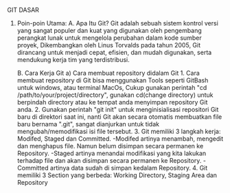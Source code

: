 GIT DASAR

1. Poin-poin Utama:
   A. Apa Itu Git?
      Git adalah sebuah sistem kontrol versi yang sangat populer dan kuat yang digunakan oleh pengembang perangkat lunak untuk mengelola perubahan dalam kode sumber
      proyek, Dikembangkan oleh Linus Torvalds pada tahun 2005, Git dirancang untuk menjadi cepat, efisien, dan mudah digunakan, serta mendukung kerja tim yang             terdistribusi.

   B. Cara Kerja Git
       a) Cara membuat repository didalam Git
         1. Cara membuat repository di Git bisa menggunakan Tools seperti GitBash untuk windows, atau terminal MacOs, Cukup gunakan perintah "cd 
            /path/to/your/project/directory", gunakan cd(change directory) untuk berpindah directory atau ke tempat anda menyimpan repository Git anda.
         2. Gunakan perintah "git init" untuk menginisialisasi repositori Git baru di direktori saat ini, nanti Git akan secara otomatis membuatkan file baru bernama 
            ".git", sangat dianjurkan untuk tidak mengubah/memodifikasi isi file tersebut.
         3.  Git memiliki 3 langkah kerja: Modifed, Staged dan Committed.
               -Modifed artinya menambah, mengedit dan menghapus file. Namun belum disimpan secara permanen ke Repository.
               -Staged artinya menandai modifikasi yang kita lakukan terhadap file dan akan disimpan secara permanen ke Repository.
               -Committed artinya data sudah di simpan kedalam Repository.
         4. Git memiliki 3 Section yang berbeda: Working Directory, Staging Area dan Repository
   
   
         
